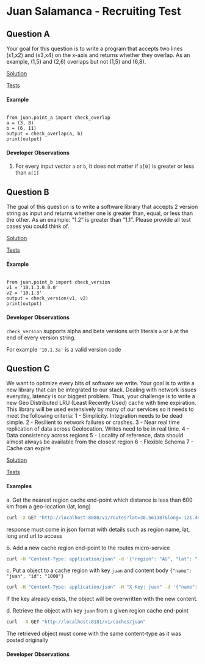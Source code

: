# Juan Salamanca - Recruiting Test


## Question A
Your goal for this question is to write a program that accepts two lines (x1,x2) and (x3,x4) on the x-axis and returns whether they overlap. As an example, (1,5) and (2,6) overlaps but not (1,5) and (6,8).

[Solution](/juan/point_a.py)

[Tests](/test/tests_for_point_a.py)

#### Example

```python3

from juan.point_a import check_overlap
a = (3, 8)
b = (6, 11)
output = check_overlap(a, b)
print(output)

```

#### Developer Observations
1. For every input vector `a` or `b`, it does not matter if `a[0]` is greater or less than `a[1]`


## Question B
The goal of this question is to write a software library that accepts 2 version string as input and returns whether one is greater than, equal, or less than the other. As an example: “1.2” is greater than “1.1”. Please provide all test cases you could think of.

[Solution](/juan/point_b.py)

[Tests](/test/tests_for_point_b.py)


#### Example

```python3

from juan.point_b import check_version
v1 = '10.1.3.0.0.0'
v2 = '10.1.3'
output = check_version(v1, v2)
print(output)

```


#### Developer Observations
`check_version` supports alpha and beta versions with literals `a` or `b` at the end of every version string.

For example `'10.1.3a'` is a valid version code



## Question C
We want to optimize every bits of software we write. Your goal is to write a new library that can be integrated to our stack. Dealing with network issues everyday, latency is our biggest problem. Thus, your challenge is to write a new Geo Distributed LRU (Least Recently Used) cache with time expiration. This library will be used extensively by many of our services so it needs to meet the following criteria:
1 - Simplicity. Integration needs to be dead simple.
2 - Resilient to network failures or crashes.
3 - Near real time replication of data across Geolocation. Writes need to be in real time. 4 - Data consistency across regions
5 - Locality of reference, data should almost always be available from the closest region 6 - Flexible Schema
7 - Cache can expire

[Solution](/juan/point_c/)

[Tests](/test/tests_for_point_c.py)

#### Examples

a. Get the nearest region cache end-point which distance is less than 600 km from a geo-location (lat, long)
```bash
curl -X GET "http://localhost:8080/v1/routes?lat=38.561387&long=-121.498287&radius=600&unit=km"
```
response must come in json format with details such as region name, lat, long and url to access


b. Add a new cache region end-point to the routes micro-service
```bash
curl -H "Content-Type: application/json" -d '{"region": "AU", "lat": "-37.810745", "long": "144.965207", "url": "http://au.mycompany.com/v1/caches"}' -X POST "http://localhost:8080/v1/routes"
```

c. Put a object to a cache region with key `juan` and content body `{"name": "juan", "id": "1000"}`
```bash
curl -H "Content-Type: application/json" -H "X-Key: juan" -d '{"name": "juan", "id": "1000"}' -X POST "http://localhost:8181/v1/caches"
```
If the key already exists, the object will be overwritten with the new content.


d. Retrieve the object with key `juan` from a given region cache end-point
```bash
curl  -X GET "http://localhost:8181/v1/caches/juan"
```
The retrieved object must come with the same content-type as it was posted originally

#### Developer Observations

